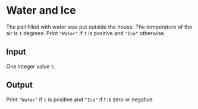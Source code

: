 # Water and Ice
The pail filled with water was put outside the house. The temperature of the air is `t` degrees. Print `"Water"` if `t` is positive and `"Ice"` otherwise.

## Input
One integer value `t`.

## Output
Print `"Water"` if `t` is positive and `"Ice"` if t is zero or negative.